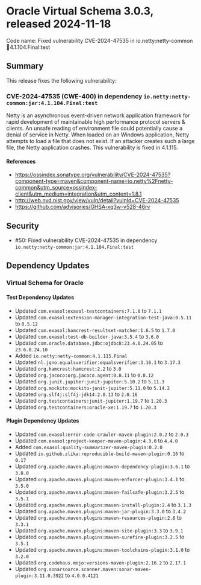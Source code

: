 # Oracle Virtual Schema 3.0.3, released 2024-11-18

Code name: Fixed vulnerability CVE-2024-47535 in io.netty:netty-common:jar:4.1.104.Final:test

## Summary

This release fixes the following vulnerability:

### CVE-2024-47535 (CWE-400) in dependency `io.netty:netty-common:jar:4.1.104.Final:test`
Netty is an asynchronous event-driven network application framework for rapid development of maintainable high performance protocol servers & clients. An unsafe reading of environment file could potentially cause a denial of service in Netty. When loaded on an Windows application, Netty attempts to load a file that does not exist. If an attacker creates such a large file, the Netty application crashes. This vulnerability is fixed in 4.1.115.
#### References
* https://ossindex.sonatype.org/vulnerability/CVE-2024-47535?component-type=maven&component-name=io.netty%2Fnetty-common&utm_source=ossindex-client&utm_medium=integration&utm_content=1.8.1
* http://web.nvd.nist.gov/view/vuln/detail?vulnId=CVE-2024-47535
* https://github.com/advisories/GHSA-xq3w-v528-46rv

## Security

* #50: Fixed vulnerability CVE-2024-47535 in dependency `io.netty:netty-common:jar:4.1.104.Final:test`

## Dependency Updates

### Virtual Schema for Oracle

#### Test Dependency Updates

* Updated `com.exasol:exasol-testcontainers:7.1.0` to `7.1.1`
* Updated `com.exasol:extension-manager-integration-test-java:0.5.11` to `0.5.12`
* Updated `com.exasol:hamcrest-resultset-matcher:1.6.5` to `1.7.0`
* Updated `com.exasol:test-db-builder-java:3.5.4` to `3.6.0`
* Updated `com.oracle.database.jdbc:ojdbc8:23.4.0.24.05` to `23.6.0.24.10`
* Added `io.netty:netty-common:4.1.115.Final`
* Updated `nl.jqno.equalsverifier:equalsverifier:3.16.1` to `3.17.3`
* Updated `org.hamcrest:hamcrest:2.2` to `3.0`
* Updated `org.jacoco:org.jacoco.agent:0.8.11` to `0.8.12`
* Updated `org.junit.jupiter:junit-jupiter:5.10.2` to `5.11.3`
* Updated `org.mockito:mockito-junit-jupiter:5.11.0` to `5.14.2`
* Updated `org.slf4j:slf4j-jdk14:2.0.13` to `2.0.16`
* Updated `org.testcontainers:junit-jupiter:1.19.7` to `1.20.3`
* Updated `org.testcontainers:oracle-xe:1.19.7` to `1.20.3`

#### Plugin Dependency Updates

* Updated `com.exasol:error-code-crawler-maven-plugin:2.0.2` to `2.0.3`
* Updated `com.exasol:project-keeper-maven-plugin:4.3.0` to `4.4.0`
* Added `com.exasol:quality-summarizer-maven-plugin:0.2.0`
* Updated `io.github.zlika:reproducible-build-maven-plugin:0.16` to `0.17`
* Updated `org.apache.maven.plugins:maven-dependency-plugin:3.6.1` to `3.8.0`
* Updated `org.apache.maven.plugins:maven-enforcer-plugin:3.4.1` to `3.5.0`
* Updated `org.apache.maven.plugins:maven-failsafe-plugin:3.2.5` to `3.5.1`
* Updated `org.apache.maven.plugins:maven-install-plugin:2.4` to `3.1.3`
* Updated `org.apache.maven.plugins:maven-jar-plugin:3.3.0` to `3.4.2`
* Updated `org.apache.maven.plugins:maven-resources-plugin:2.6` to `3.3.1`
* Updated `org.apache.maven.plugins:maven-site-plugin:3.3` to `3.9.1`
* Updated `org.apache.maven.plugins:maven-surefire-plugin:3.2.5` to `3.5.1`
* Updated `org.apache.maven.plugins:maven-toolchains-plugin:3.1.0` to `3.2.0`
* Updated `org.codehaus.mojo:versions-maven-plugin:2.16.2` to `2.17.1`
* Updated `org.sonarsource.scanner.maven:sonar-maven-plugin:3.11.0.3922` to `4.0.0.4121`
